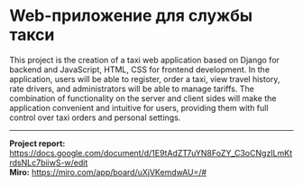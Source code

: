 # Web-приложение для службы такси


This project is the creation of a taxi web application based on Django for backend and JavaScript, HTML, CSS for frontend development. In the application, users will be able to register, order a taxi, view travel history, rate drivers, and administrators will be able to manage tariffs. The combination of functionality on the server and client sides will make the application convenient and intuitive for users, providing them with full control over taxi orders and personal settings.

---

__Project report:__ <https://docs.google.com/document/d/1E9tAdZT7uYN8FoZY_C3oCNgzILmKtrdsNLc7biiwS-w/edit>   
__Miro:__ <https://miro.com/app/board/uXjVKemdwAU=/#>
